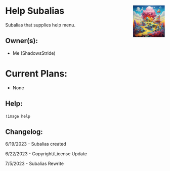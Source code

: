 <h1>Help Subalias<img align="right" src="canvas.png" width="100px"></h1>

Subalias that supplies help menu.

## Owner(s):
- Me (ShadowsStride)

# Current Plans:
- None

## Help:
`!image help`

## Changelog:
6/19/2023 - Subalias created

6/22/2023 - Copyright/License Update

7/5/2023 - Subalias Rewrite